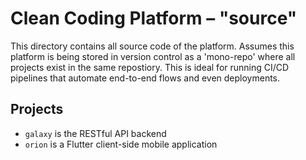 # Clean Coding Platform – "source"

This directory contains all source code of the platform. Assumes this platform is being stored in version control as a 'mono-repo' where all projects exist in the same repostiory. This is ideal for running CI/CD pipelines that automate end-to-end flows and even deployments.

## Projects
- `galaxy` is the RESTful API backend
- `orion` is a Flutter client-side mobile application
